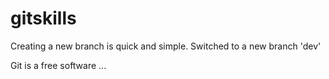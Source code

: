 # gitskills
Creating a new branch is quick and simple.
Switched to a new branch 'dev'

Git is a free software ...